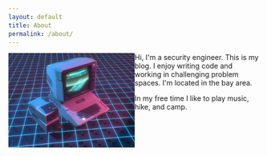 ```yaml
---
layout: default
title: About
permalink: /about/
---
```

<img style="float: left; width: 50%; height: auto" src="assets/computer.jpg" />
Hi, I'm a security engineer. This is my blog. I enjoy writing code and working in challenging problem spaces. I'm located in the bay area.

In my free time I like to play music, hike, and camp.
